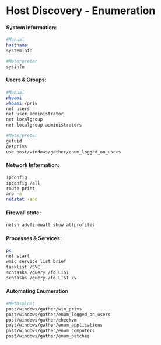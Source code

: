 # Host Discovery - Enumeration

#### System information:
````bash
#Manual
hostname
systeminfo

#Meterpreter
sysinfo
````
#### Users & Groups:
````bash
#Manual
whoami
whoami /priv
net users
net user administrator
net localgroup
net localgroup administrators

#Meterpreter
getuid
getprivs
use post/windows/gather/enum_logged_on_users
`````
#### Network Information:
````bash
ipconfig
ipconfig /all
route print
arp -a
netstat -ano
````
#### Firewall state:
````bash
netsh advfirewall show allprofiles
````
#### Processes & Services:
````bash
ps 
net start
wmic service list brief
tasklist /SVC
schtasks /query /fo LIST
schtasks /query /fo LIST /v
````
#### Automating Enumeration
````bash
#Metasploit
post/windows/gather/win_privs
post/windows/gather/enum_logged_on_users
post/windows/gather/checkvm
post/windows/gather/enum_applications
post/windows/gather/enum_computers
post/windows/gather/enum_patches

````




